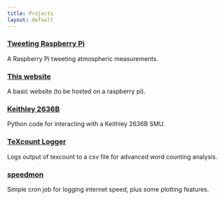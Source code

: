 ```yaml
---
title: Projects
layout: default
---
```


### [Tweeting Raspberry Pi](https://mobile.twitter.com/RPi3_Sensors)
A Raspberry Pi tweeting atmospheric measurements.

### [This website](https://github.com/peregrinescode/peregrinescode.github.io)
A basic website (to be hosted on a raspberry pi).

### [Keithley 2636B](https://github.com/AFMD/keithley-2636)
Python code for interacting with a Keithley 2636B SMU.

### [TeXcount Logger](https://github.com/peregrinescode/TeXcountLogger)
Logs output of texcount to a csv file for advanced word counting analysis.

### [speedmon](https://github.com/peregrinescode/speedmon)
Simple cron job for logging internet speed, plus some plotting features.